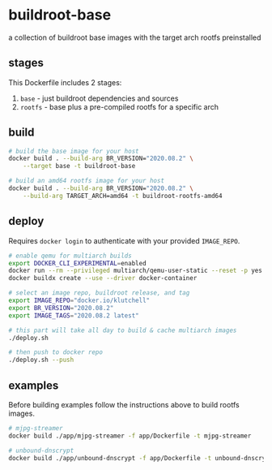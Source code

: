 # buildroot-base

a collection of buildroot base images with the target arch rootfs preinstalled

## stages

This Dockerfile includes 2 stages:

1. `base` - just buildroot dependencies and sources
2. `rootfs` - base plus a pre-compiled rootfs for a specific arch

## build

```bash
# build the base image for your host
docker build . --build-arg BR_VERSION="2020.08.2" \
    --target base -t buildroot-base

# build an amd64 rootfs image for your host
docker build . --build-arg BR_VERSION="2020.08.2" \
    --build-arg TARGET_ARCH=amd64 -t buildroot-rootfs-amd64
```

## deploy

Requires `docker login` to authenticate with your provided `IMAGE_REPO`.

```bash
# enable qemu for multiarch builds
export DOCKER_CLI_EXPERIMENTAL=enabled
docker run --rm --privileged multiarch/qemu-user-static --reset -p yes
docker buildx create --use --driver docker-container

# select an image repo, buildroot release, and tag
export IMAGE_REPO="docker.io/klutchell"
export BR_VERSION="2020.08.2"
export IMAGE_TAGS="2020.08.2 latest"

# this part will take all day to build & cache multiarch images
./deploy.sh

# then push to docker repo
./deploy.sh --push
```

## examples

Before building examples follow the instructions above to build rootfs images.

```bash
# mjpg-streamer
docker build ./app/mjpg-streamer -f app/Dockerfile -t mjpg-streamer

# unbound-dnscrypt
docker build ./app/unbound-dnscrypt -f app/Dockerfile -t unbound-dnscrypt
```
